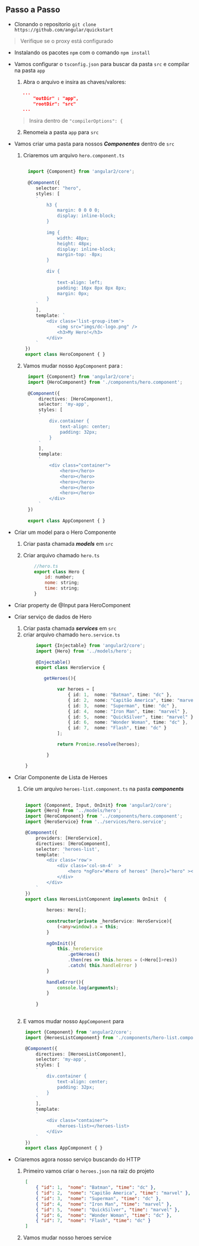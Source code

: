 ## Passo a Passo

 - Clonando o repositorio `git clone  https://github.com/angular/quickstart`
 > Verifique se o proxy está configurado
 
 
 - Instalando os pacotes `npm` com o comando `npm install`

 
 - Vamos configurar o `tsconfig.json` para buscar da pasta `src` e compilar na pasta `app`
     1. Abra o arquivo e insira as chaves/valores:
     ```json
        ...
            "outDir" : "app",
            "rootDir": "src"
        ...
     ```
     > Insira dentro de `"compilerOptions": {`
     
     2. Renomeia a pasta `app` para `src`

 
 - Vamos criar uma pasta para nossos ***Componentes*** dentro de `src`
    1. Criaremos um arquivo `hero.component.ts`
    
    ```ts
    
         import {Component} from 'angular2/core'; 
         
         @Component({
            selector: "hero",
            styles: [
            `
                h3 {
                    margin: 0 0 0 0;
                    display: inline-block;
                }
                
                img {
                    width: 48px;
                    height: 48px;
                    display: inline-block;
                    margin-top: -8px;
                } 
                
                div { 
                    
                    text-align: left;
                    padding: 16px 8px 8px 8px;
                    margin: 0px;
                }
            `  
            ],
            template: `
                <div class='list-group-item'>
                    <img src="imgs/dc-logo.png" />
                    <h3>My Hero!</h3>
                </div>
            `
        })
        export class HeroComponent { }
    ```
 
   2. Vamos mudar nosso `AppComponent`  para :
   
   ```ts
        import {Component} from 'angular2/core';
        import {HeroComponent} from './components/hero.component';
        
        @Component({
            directives: [HeroComponent],
            selector: 'my-app',
            styles: [
            `
                div.container {
                    text-align: center;
                    padding: 32px;
                }
            `  
            ],
            template: 
            `
                <div class="container">
                    <hero></hero>
                    <hero></hero>
                    <hero></hero>
                    <hero></hero>
                    <hero></hero>
                </div>
            `
        })
        
        export class AppComponent { }

   ```
 
 - Criar um model para o Hero Componente
    1. Criar pasta chamada ***models*** em `src`
    2. Criar arquivo chamado `hero.ts`

        ```js
            //hero.ts
            export class Hero {
                id: number;
                nome: string;
                time: string;
            }
        ```
        
 - Criar property de @Input para HeroComponent
 
 - Criar serviço de dados de Hero
    1. Criar pasta chamada ***services*** em `src`
    2. criar arquivo chamado `hero.service.ts`
    
    ```ts
            import {Injectable} from 'angular2/core';
            import {Hero} from '../models/hero';
            
            @Injectable()
            export class HeroService {

               getHeroes(){

                    var heroes = [
                        { id: 1,  nome: "Batman", time: "dc" },
                        { id: 2,  nome: "Capitão America", time: "marvel" },
                        { id: 3,  nome: "Superman", time: "dc" },
                        { id: 4,  nome: "Iron Man", time: "marvel" },
                        { id: 5,  nome: "QuickSilver", time: "marvel" },
                        { id: 6,  nome: "Wonder Woman", time: "dc" },
                        { id: 7,  nome: "Flash", time: "dc" }
                    ];

                    return Promise.resolve(heroes);

                }

        }
    ```
    
- Criar Componente de Lista de Heroes

    1. Crie um arquivo `heroes-list.component.ts` na pasta ***components***
    
    ```ts
        
        import {Component, Input, OnInit} from 'angular2/core';
        import {Hero} from '../models/hero';
        import {HeroComponent} from '../components/hero.component';
        import {HeroService} from '../services/hero.service';

        @Component({
            providers: [HeroService],
            directives: [HeroComponent],
            selector: 'heroes-list',
            template: `
                <div class='row'>
                    <div class='col-sm-4'  >
                        <hero *ngFor="#hero of heroes" [hero]="hero" ></hero>
                    </div>
                </div>
            `
        })
        export class HeroesListComponent implements OnInit  {
                
                heroes: Hero[];
                
                constructor(private _heroService: HeroService){
                    (<any>window).a = this;
                }
                
                ngOnInit(){
                    this._heroService
                        .getHeroes()
                        .then(res => this.heroes = (<Hero[]>res))
                        .catch( this.handleError )
                }
                
                handleError(){
                    console.log(arguments);
                }
            
            }
        
    ```
    
    2. E vamos mudar nosso `AppComponent` para 
    ```ts
        import {Component} from 'angular2/core'; 
        import {HeroesListComponent} from './components/hero-list.component';

        @Component({
            directives: [HeroesListComponent],
            selector: 'my-app',
            styles: [
            `
                div.container {
                    text-align: center;
                    padding: 32px;
                }
            `  
            ],
            template: 
            `
                <div class="container">
                    <heroes-list></heroes-list>
                </div>
            `
        })
        export class AppComponent { }
    ```
    
    
 - Criaremos agora nosso serviço buscando do HTTP
    1. Primeiro vamos criar o `heroes.json` na raiz do projeto
    ```json
        [
            { "id": 1,  "nome": "Batman", "time": "dc" },
            { "id": 2,  "nome": "Capitão America", "time": "marvel" },
            { "id": 3,  "nome": "Superman", "time": "dc" },
            { "id": 4,  "nome": "Iron Man", "time": "marvel" },
            { "id": 5,  "nome": "QuickSilver", "time": "marvel" },
            { "id": 6,  "nome": "Wonder Woman", "time": "dc" },
            { "id": 7,  "nome": "Flash", "time": "dc" }
        ]
    ```
    2. Vamos mudar nosso heroes service
    ```ts
        
    ```
